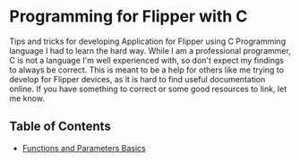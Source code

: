 # Programming for Flipper with C

Tips and tricks for developing Application for Flipper using C Programming language I had to learn the hard way. While I am a professional programmer, C is not a language I'm well experienced with, so don't expect my findings to always be correct. This is meant to be a help for others like me trying to develop for Flipper devices, as it is hard to find useful documentation online. If you have something to correct or some good resources to link, let me know. 
<br>
## Table of Contents
<ul>
<li><a href="FunctionsParameters/readme.md">Functions and Parameters Basics</a></li>
</ul>

